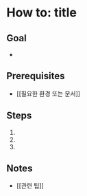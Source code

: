 # How to: title

## Goal
- 

## Prerequisites
- [[필요한 환경 또는 문서]]

## Steps
1. 
2. 
3. 

## Notes
- [[관련 팁]]

